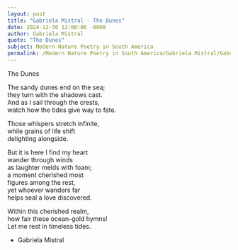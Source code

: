 ```yaml
---
layout: post
title: "Gabriela Mistral - The Dunes"
date: 2024-12-30 12:00:00 -0000
author: Gabriela Mistral
quote: "The Dunes"
subject: Modern Nature Poetry in South America
permalink: /Modern Nature Poetry in South America/Gabriela Mistral/Gabriela Mistral - The Dunes
---
```


The Dunes

The sandy dunes end on the sea;  
they turn with the shadows cast.  
And as I sail through the crests,  
watch how the tides give way to fate.  

Those whispers stretch infinite,  
while grains of life shift  
delighting alongside.  

But it is here I find my heart  
wander through winds  
as laughter melds with foam;  
a moment cherished most  
figures among the rest,  
yet whoever wanders far  
helps seal a love discovered.  

Within this cherished realm,  
how fair these ocean-gold hymns!  
Let me rest in timeless tides.

- Gabriela Mistral
